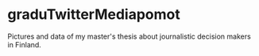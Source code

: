 graduTwitterMediapomot
======================

Pictures and data of my master's thesis about journalistic decision makers in Finland. 

